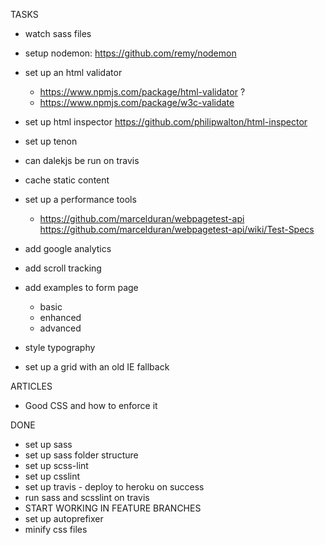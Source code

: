 TASKS

- watch sass files
- setup nodemon: https://github.com/remy/nodemon

- set up an html validator
    - https://www.npmjs.com/package/html-validator ?
    - https://www.npmjs.com/package/w3c-validate
- set up html inspector
    https://github.com/philipwalton/html-inspector
- set up tenon
- can dalekjs be run on travis

- cache static content

- set up a performance tools
    - https://github.com/marcelduran/webpagetest-api
        https://github.com/marcelduran/webpagetest-api/wiki/Test-Specs

- add google analytics
- add scroll tracking
- add examples to form page
    - basic
    - enhanced
    - advanced
- style typography
- set up a grid with an old IE fallback

ARTICLES
- Good CSS and how to enforce it


DONE
- set up sass
- set up sass folder structure
- set up scss-lint
- set up csslint
- set up travis - deploy to heroku on success
- run sass and scsslint on travis
- START WORKING IN FEATURE BRANCHES
- set up autoprefixer
- minify css files